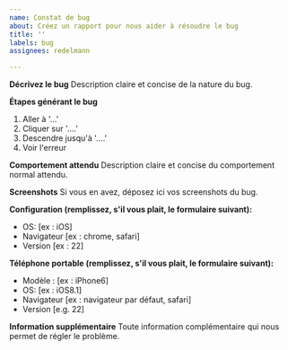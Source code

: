 ```yaml
---
name: Constat de bug
about: Créez un rapport pour nous aider à résoudre le bug
title: ''
labels: bug
assignees: redelmann

---
```


**Décrivez le bug**
Description claire et concise de la nature du bug.

**Étapes générant le bug**
1. Aller à '...'
2. Cliquer sur '....'
3. Descendre jusqu'à '....'
4. Voir l'erreur

**Comportement attendu**
Description claire et concise du comportement normal attendu.

**Screenshots**
Si vous en avez, déposez ici vos screenshots du bug.

**Configuration (remplissez, s'il vous plait, le formulaire suivant):**
 - OS: [ex : iOS]
 - Navigateur [ex : chrome, safari]
 - Version [ex : 22]

**Téléphone portable (remplissez, s'il vous plait, le formulaire suivant):**
 - Modèle : [ex : iPhone6]
 - OS: [ex : iOS8.1]
 - Navigateur [ex : navigateur par défaut, safari]
 - Version [e.g. 22]

**Information supplémentaire**
Toute information complémentaire qui nous permet de régler le problème.
